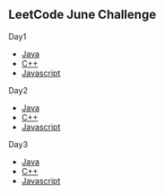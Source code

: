 LeetCode June Challenge
---
Day1
* [Java](https://github.com/sharoha/LeetCode/blob/master/src/codes/june_challenge/day1/InvertBinaryTree.java)
* [C++](https://github.com/sharoha/LeetCode/blob/master/src/codes/june_challenge/day1/InvertBinaryTree.cpp)
* [Javascript](https://github.com/sharoha/LeetCode/blob/master/src/codes/june_challenge/day1/InvertBinaryTree.js)

Day2
* [Java](https://github.com/sharoha/LeetCode/blob/master/src/codes/june_challenge/day2/DeleteNode.java)
* [C++](https://github.com/sharoha/LeetCode/blob/master/src/codes/june_challenge/day2/DeleteNodeLinkedList.cpp)
* [Javascript](https://github.com/sharoha/LeetCode/blob/master/src/codes/june_challenge/day2/deleteNode.js)

Day3
* [Java](https://github.com/sharoha/LeetCode/blob/master/src/codes/june_challenge/day3/TwoCityScheduling.java)
* [C++](https://github.com/sharoha/LeetCode/blob/master/src/codes/june_challenge/day3/TwoCityScheduling.cpp)
* [Javascript](https://github.com/sharoha/LeetCode/blob/master/src/codes/june_challenge/day3/cityScheduling.js)